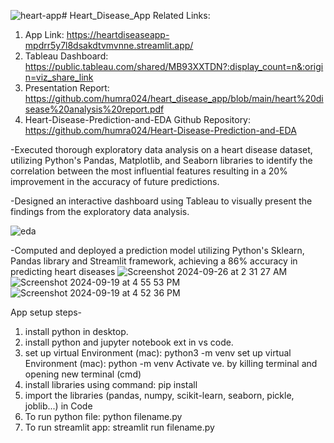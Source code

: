 ![heart-app](https://github.com/user-attachments/assets/967ace35-d916-4edf-8155-648bedf8938a)# Heart_Disease_App
Related Links: 
1. App Link: https://heartdiseaseapp-mpdrr5y7l8dsakdtvmvnne.streamlit.app/
2. Tableau Dashboard: https://public.tableau.com/shared/MB93XXTDN?:display_count=n&:origin=viz_share_link
3. Presentation Report: https://github.com/humra024/heart_disease_app/blob/main/heart%20disease%20analysis%20report.pdf
4. Heart-Disease-Prediction-and-EDA Github Repository: https://github.com/humra024/Heart-Disease-Prediction-and-EDA


-Executed thorough exploratory data analysis on a heart disease dataset, utilizing Python's Pandas,
Matplotlib, and Seaborn libraries to identify the correlation between the most influential features
resulting in a 20% improvement in the accuracy of future predictions.

-Designed an interactive dashboard using Tableau to visually present the findings from the
exploratory data analysis.

![eda](https://github.com/user-attachments/assets/de2a29eb-bfb2-4373-89b8-7fa4998ec5d6)


-Computed and deployed a prediction model utilizing Python's Sklearn, Pandas library and Streamlit
framework, achieving a 86% accuracy in predicting heart diseases
![Screenshot 2024-09-26 at 2 31 27 AM](https://github.com/user-attachments/assets/756092c5-6f0c-4378-91dc-81abd797fa77)
![Screenshot 2024-09-19 at 4 55 53 PM](https://github.com/user-attachments/assets/8bcd44eb-c724-4082-a1ab-eb609583ab70)
![Screenshot 2024-09-19 at 4 52 36 PM](https://github.com/user-attachments/assets/40d2021c-3c00-43ae-b972-58b9f404ce4a)


App setup steps-
1. install python in desktop.
2. install python and jupyter notebook ext in vs code.
3. set up virtual Environment (mac): python3 -m venv <name>
   set up virtual Environment (mac): python -m venv <name>
   Activate ve. by killing terminal and opening new terminal (cmd)
4. install libraries using command: pip install <library name>
5. import the libraries (pandas, numpy, scikit-learn, seaborn, pickle, joblib...) in Code 
6. To run python file: python filename.py
7. To run streamlit app: streamlit run filename.py
